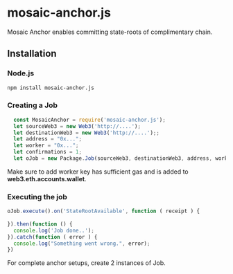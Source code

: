 # mosaic-anchor.js
Mosaic Anchor enables committing state-roots of complimentary chain. 


## Installation

### Node.js

```bash
npm install mosaic-anchor.js
```

### Creating a Job
```js
  const MosaicAnchor = require('mosaic-anchor.js');
  let sourceWeb3 = new Web3('http://....');
  let destinationWeb3 = new Web3('http://....');;
  let address = "0x...";
  let worker = "0x...";
  let confirmations = 1;
  let oJob = new Package.Job(sourceWeb3, destinationWeb3, address, worker, confirmations);
```

Make sure to add worker key has sufficient gas and is added to **web3.eth.accounts.wallet**.

### Executing the job
```js
oJob.execute().on('StateRootAvailable', function ( receipt ) {
  
}).then(function () {
  console.log('Job done..');
}).catch(function ( error ) {
  console.log("Something went wrong.", error);
})
```

For complete anchor setups, create 2 instances of Job.
